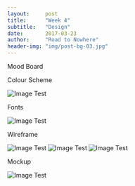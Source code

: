 ```yaml
---
layout:     post
title:      "Week 4"
subtitle:   "Design"
date:       2017-03-23
author:     "Road to Nowhere"
header-img: "img/post-bg-03.jpg"
---
```


Mood Board

Colour Scheme

<img src="{{ site.baseurl }}/images/blog/week4/colour2.PNG" alt="Image Test">

Fonts

<img src="{{ site.baseurl }}/images/blog/week4/fonts.PNG" alt="Image Test">

Wireframe

<img src="{{ site.baseurl }}/images/blog/week4/basicwireframe.PNG" alt="Image Test">

<img src="{{ site.baseurl }}/images/blog/week4/basicwireframe3.PNG" alt="Image Test">

<img src="{{ site.baseurl }}/images/blog/week4/basicwireframe4.PNG" alt="Image Test">


Mockup

<img src="{{ site.baseurl }}/images/blog/week4/mockup2.PNG" alt="Image Test">


